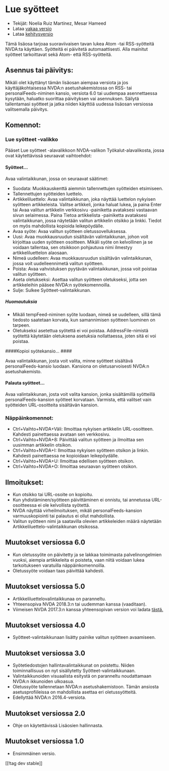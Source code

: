 # Lue syötteet #

* Tekijät: Noelia Ruiz Martínez, Mesar Hameed
* Lataa [vakaa versio][1]
* Lataa [kehitysversio][2]

Tämä lisäosa tarjoaa suoraviivaisen tavan lukea Atom -tai RSS-syötteitä
NVDA:ta käyttäen.  Syötteitä ei päivitetä automaattisesti.  Alla mainitut
syötteet tarkoittavat sekä Atom- että RSS-syötteitä.

## Asennus tai päivitys: ##

Mikäli olet käyttänyt tämän lisäosan aiempaa versiota ja jos
käyttäjäkohtaisessa NVDA:n asetushakemistossa on RSS- tai
personalFeeds-niminen kansio, versiota 6.0 tai uudempaa asennettaessa
kysytään, haluatko suorittaa päivityksen vai asennuksen.  Säilytä
tallentamasi syötteet ja jatka niiden käyttöä uudessa lisäosan versiossa
valitsemalla  päivitys.

## Komennot: ##

### Lue syötteet -valikko ###

Pääset Lue syötteet -alavalikkoon NVDA-valikon Työkalut-alavalikosta, jossa
ovat käytettävissä seuraavat vaihtoehdot:

#### Syötteet... ####

Avaa valintaikkunan, jossa on seuraavat säätimet:

* Suodata: Muokkauskenttä aiemmin tallennettujen syötteiden etsimiseen.
* Tallennettujen syötteiden luettelo.
* Artikkeliluettelo: Avaa valintaikkunan, joka näyttää luettelon nykyisen
  syötteen artikkeleista. Valitse artikkeli, jonka haluat lukea, ja paina
  Enter tai Avaa valitun artikkelin verkkosivu -painiketta avataksesi
  vastaavan sivun selaimessa. Paina Tietoa artikkelista -painiketta
  avataksesi valintaikkunan, jossa näytetään valitun artikkelin otsikko ja
  linkki. Tiedot on myös mahdollista kopioida leikepöydälle.
* Avaa syöte: Avaa valitun syötteen oletussovelluksessa.
* Uusi: Avaa muokkausruudun sisältävän valintaikkunan, johon voit kirjoittaa
  uuden syötteen osoitteen. Mikäli syöte on kelvollinen ja se voidaan
  tallentaa, sen otsikkoon pohjautuva nimi ilmestyy artikkeliluettelon
  alaosaan.
* Nimeä uudelleen: Avaa muokkausruudun sisältävän valintaikkunan, jossa voit
  uudelleennimetä valitun syötteen.
* Poista: Avaa vahvistuksen pyytävän valintaikkunan, jossa voit poistaa
  valitun syötteen.
* Aseta oletukseksi: Asettaa valitun syötteen oletukseksi, jotta sen
  artikkeleihin pääsee NVDA:n syötekomennoilla.
* Sulje: Sulkee Syötteet-valintaikkunan.

##### Huomautuksia #####

* Mikäli tempFeed-niminen syöte luodaan, nimeä se uudelleen, sillä tämä
  tiedosto saatetaan korvata, kun samannimisen syötteen luominen on tarpeen.
* Oletukseksi asetettua syötettä ei voi poistaa. AddressFile-nimistä
  syötettä käytetään oletuksena asetuksia nollattaessa, joten sitä ei voi
  poistaa.

####Kopioi syötekansio... ####

Avaa valintaikkunan, josta voit valita, minne syötteet sisältävä
personalFeeds-kansio luodaan. Kansiona on oletusarvoisesti NVDA:n
asetushakemisto.

#### Palauta syötteet... ####

Avaa valintaikkunan, josta voit valita kansion, jonka sisältämillä
syötteillä personalFeeds-kansion syötteet korvataan. Varmista, että valitset
vain syötteiden URL-osoitteita sisältävän kansion.

### Näppäinkomennot: ###

* Ctrl+Vaihto+NVDA+Väli: Ilmoittaa nykyisen artikkelin
  URL-osoitteen. Kahdesti painettaessa avataan sen verkkosivu.
* Ctrl+Vaihto+NVDA+8: Päivittää valitun syötteen ja ilmoittaa sen uusimman
  artikkelin otsikon.
* Ctrl+Vaihto+NVDA+I: Ilmoittaa nykyisen syötteen otsikon ja
  linkin. Kahdesti painettaessa ne kopioidaan leikepöydälle.
* Ctrl+Vaihto+NVDA+U: Ilmoittaa edellisen syötteen otsikon.
* Ctrl+Vaihto+NVDA+O: Ilmoittaa seuraavan syötteen otsikon.

## Ilmoitukset: ##

* Kun otsikko tai URL-osoite on kopioitu.
* Kun yhdistäminen/syötteen päivittäminen ei onnistu, tai annetussa
  URL-osoitteessa ei ole kelvollista syötettä.
* NVDA näyttää virheilmoituksen, mikäli personalFeeds-kansion
  varmuuskopiointi tai palautus ei ollut mahdollista.
* Valitun syötteen nimi ja saatavilla olevien artikkeleiden määrä näytetään
  Artikkeliluettelo-valintaikkunan otsikossa.

## Muutokset versiossa 6.0 ##

* Kun oletussyöte on päivitetty ja se lakkaa toimimasta palvelinongelmien
  vuoksi, aiempia artikkeleita ei poisteta, vaan niitä voidaan lukea
  tarkoitukseen varatuilla näppäinkomennoilla.
* Oletussyöte voidaan taas päivittää kahdesti.

## Muutokset versiossa 5.0 ##

* Artikkeliluettelovalintaikkunaa on paranneltu.
* Yhteensopiva NVDA 2018.3:n tai uudemman kanssa (vaaditaan).
* Viimeisen NVDA 2017.3:n kanssa yhteensopivan version voi ladata
  [tästä. ][3]

## Muutokset versiossa 4.0 ##

* Syötteet-valintaikkunaan lisätty painike valitun syötteen avaamiseen.

## Muutokset versiossa 3.0 ##

* Syötetiedostojen hallintavalintaikkunat on poistettu. Niiden
  toiminnallisuus on nyt sisällytetty Syötteet-valintaikkunaan.
* Valintaikkunoiden visuaalista esitystä on paranneltu noudattamaan NVDA:n
  ikkunoiden ulkoasua.
* Oletussyöte tallennetaan NVDA:n asetushakemistoon. Tämän ansiosta
  asetusprofiileissa on mahdollista asettaa eri oletussyötteitä.
* Edellyttää NVDA:n 2016.4-versiota.


## Muutokset versiossa 2.0 ##

* Ohje on käytettävissä Lisäosien hallinnasta.

## Muutokset versiossa 1.0 ##

* Ensimmäinen versio.

[[!tag dev stable]]

[1]: https://addons.nvda-project.org/files/get.php?file=rf

[2]: https://addons.nvda-project.org/files/get.php?file=rf-dev

[3]: https://addons.nvda-project.org/files/get.php?file=rf-o
